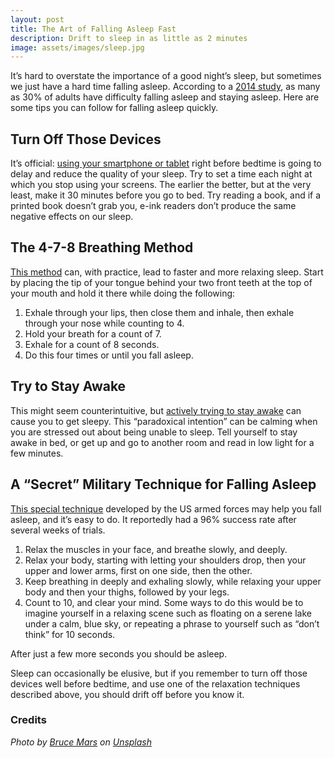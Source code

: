 ```yaml
---
layout: post
title: The Art of Falling Asleep Fast
description: Drift to sleep in as little as 2 minutes
image: assets/images/sleep.jpg 
---
```


It’s hard to overstate the importance of a good night’s sleep, but sometimes we just have a hard time falling asleep. According to a [2014 study](https://www.ncbi.nlm.nih.gov/pmc/articles/PMC4055012/#:~:text=The%20estimated%20prevalence%20of%20difficulty,about%2030%25%20%5B7%5D.), as many as 30% of adults have difficulty falling asleep and staying asleep. Here are some tips you can follow for falling asleep quickly.

## Turn Off Those Devices

It’s official: [using your smartphone or tablet](https://www.sleepfoundation.org/articles/why-electronics-may-stimulate-you-bed#:~:text=Here's%20what%20happens%3A%20Using%20TVs,more%20difficult%20to%20fall%20asleep) right before bedtime is going to delay and reduce the quality of your sleep. Try to set a time each night at which you stop using your screens. The earlier the better, but at the very least, make it 30 minutes before you go to bed. Try reading a book, and if a printed book doesn’t grab you, e-ink readers don’t produce the same negative effects on our sleep.

## The 4-7-8 Breathing Method

[This method](https://www.healthline.com/health/4-7-8-breathing#5) can, with practice, lead to faster and more relaxing sleep. Start by placing the tip of your tongue behind your two front teeth at the top of your mouth and hold it there while doing the following:

1.	Exhale through your lips, then close them and inhale, then exhale through your nose while counting to 4.
2.	Hold your breath for a count of 7.
3.	Exhale for a count of 8 seconds.
4.	Do this four times or until you fall asleep.

## Try to Stay Awake

This might seem counterintuitive, but [actively trying to stay awake](https://www.div12.org/treatment/paradoxical-intention-for-insomnia/) can cause you to get sleepy. This “paradoxical intention” can be calming when you are stressed out about being unable to sleep. Tell yourself to stay awake in bed, or get up and go to another room and read in low light for a few minutes.

## A “Secret” Military Technique for Falling Asleep

[This special technique](https://www.amazon.co.uk/dp/0498025411/ref?tag=countryliving.co.uk-21&ascsubtag=%5bartid|2059.a.22898932%5bsrc|%5bch|) developed by the US armed forces may help you fall asleep, and it’s easy to do. It reportedly had a 96% success rate after several weeks of trials.

1.	Relax the muscles in your face, and breathe slowly, and deeply.
2.	Relax your body, starting with letting your shoulders drop, then your upper and lower arms, first on one side, then the other.
3.	Keep breathing in deeply and exhaling slowly, while relaxing your upper body and then your thighs, followed by your legs.
4.	Count to 10, and clear your mind. Some ways to do this would be to imagine yourself in a relaxing scene such as floating on a serene lake under a calm, blue sky, or repeating a phrase to yourself such as “don’t think” for 10 seconds.

After just a few more seconds you should be asleep.

Sleep can occasionally be elusive, but if you remember to turn off those devices well before bedtime, and use one of the relaxation techniques described above, you should drift off before you know it.


### Credits
*Photo by [Bruce Mars](https://unsplash.com/@brucemars?utm_source=unsplash&amp;utm_medium=referral&amp;utm_content=creditCopyText) on [Unsplash](https://unsplash.com/s/photos/sleep?utm_source=unsplash&amp;utm_medium=referral&amp;utm_content=creditCopyText)*